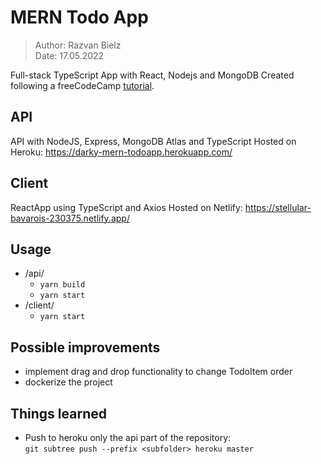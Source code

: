# MERN Todo App

> Author: Razvan Bielz  
> Date: 17.05.2022

Full-stack TypeScript App with React, Nodejs and MongoDB
Created following a freeCodeCamp [tutorial](https://www.freecodecamp.org/news/how-to-build-a-todo-app-with-react-typescript-nodejs-and-mongodb/).

## API
API with NodeJS, Express, MongoDB Atlas and TypeScript
Hosted on Heroku: https://darky-mern-todoapp.herokuapp.com/

## Client
ReactApp using TypeScript and Axios
Hosted on Netlify: https://stellular-bavarois-230375.netlify.app/

## Usage
- /api/
  - `yarn build`
  - `yarn start`
- /client/
  - `yarn start`

## Possible improvements
- implement drag and drop functionality to change TodoItem order
- dockerize the project

## Things learned
- Push to heroku only the api part of the repository:  
  `git subtree push --prefix <subfolder> heroku master`  

